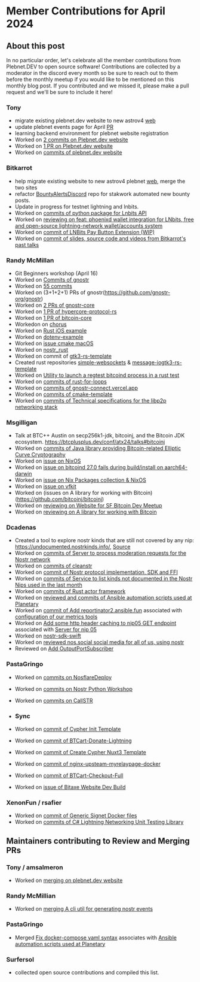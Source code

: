 # Member Contributions for April 2024

## About this post

In no particular order, let's celebrate all the member contributions from Plebnet.DEV 
to open source software! Contributions are collected by a moderator in the discord every 
month so be sure to reach out to them before the monthly meetup if you would like to be 
mentioned on this monthly blog post. If you contributed and we missed it, please make a
pull request and we'll be sure to include it here!

### Tony 
- migrate existing plebnet.dev website to new astrov4 [web](https://github.com/plebnet-dev/web)
- update plebnet events page for April [PR](https://github.com/plebnet-dev/website/pull/123)
- learning backend environment for plebnet website registration
- Worked on [2 commits on Plebnet.dev website](https://github.com/plebnet-dev/website)
- Worked on [1 PR on Plebnet.dev website](https://github.com/plebnet-dev/website)
- Worked on [commits of plebnet.dev website](https://github.com/plebnet-dev/website)

### Bitkarrot
- help migrate existing website to new astrov4 plebnet [web](https://github.com/plebnet-dev/web), merge the two sites
- refactor [BountyAlertsDiscord](https://github.com/plebnet-dev/BountyAlertsDiscord) repo for stakwork automated new bounty posts.
- Update in progress for testnet lightning and lnbits. 
- Worked on [commits of python package for Lnbits API](https://github.com/lightningames/pylnbits)
- Worked on [reviewing on feat: phoenixd wallet integration for LNbits, free and open-source lightning-network wallet/accounts system](https://github.com/bitkarrot/lnbits-legend/tree/phoenixd)
- Worked on [commit of LNBits Pay Button Extension (WIP)](https://github.com/bitkarrot/paybutton)
- Worked on [commit of slides, source code and videos from Bitkarrot's past talks](https://github.com/bitkarrot/talks)

### Randy McMillan
- Git Beginners workshop (April 16)
- Worked on [Commits of gnostr](https://github.com/gnostr-org/gnostr)
- Worked on [55 commits](https://github.com/RandyMcMillan/git_workshop)
- Worked on (3+1+2+1) PRs of gnostr(https://github.com/gnostr-org/gnostr)
- Worked on [2 PRs of gnostr-core](https://github.com/gnostr-org/gnostr-coreß)
- Worked on [1 PR of hypercore-protocol-rs](https://github.com/datrs/hypercore-protocol-rs)
- Worked on [1 PR of bitcoin-core](https://github.com/bitcoincore-dev/bitcoin)
- Workedon on [chorus](https://github.com/RandyMcMillan/chorus)
- Worked on [Rust iOS example](https://github.com/RandyMcMillan/rust-ios-example)
- Worked on [dotenv-example](https://github.com/RandyMcMillan/dotenv-example)
- Worked on [issue cmake macOS](https://github.com/hebasto/bitcoin/issues/139)
- Worked on [nostr_rust](https://github.com/RandyMcMillan/nostr_rust)
- Worked on commit of [gtk3-rs-template](https://github.com/RandyMcMillan/gtk3-rs-template)
- Created rust repositories [simple-websockets](https://github.com/RandyMcMillan/simple-websockets) & [message-io](https://github.com/RandyMcMillan/message-io)[gtk3-rs-template](https://github.com/RandyMcMillan/gtk3-rs-template)
- Worked on [Utility to launch a regtest bitcoind process in a rust test](https://github.com/rust-bitcoin/bitcoind)
- Worked on [commits of rust-for-loops](https://github.com/RandyMcMillan/rust-for-loops)
- Worked on [commits of gnostr-connect.vercel.app](https://github.com/RandyMcMillan/gnostr-connect)
- Worked on [commits of cmake-template](https://github.com/RandyMcMillan/cmake-template)
- Worked on [commits of Technical specifications for the libp2p networking stack](https://github.com/libp2p/specs)

### Msgilligan
- Talk at BTC++ Austin on secp256k1-jdk, bitcoinj, and the Bitcoin JDK ecosystem. https://btcplusplus.dev/conf/atx24/talks#bitcoinj
- Worked on [commits of Java library providing Bitcoin-related Elliptic Curve Cryptography](https://github.com/bitcoinj/secp256k1-jdk)
- Worked on [issue on NixOS](https://github.com/NixOS/nixpkgs)
- Worked on [issue on bitcoind 27.0 fails during build/install on aarch64-darwin](https://github.com/NixOS/nixpkgs/issues/305909)
- Worked on [issue on Nix Packages collection & NixOS](https://github.com/NixOS/nixpkgs)
- Worked on [issue on vfkit](https://github.com/crc-org/vfkit)
- Worked on (issues on A library for working with Bitcoin)(https://github.com/bitcoinj/bitcoinj)
- Worked on [reviewing on Website for SF Bitcoin Dev Meetup](https://github.com/sfbitcoindevs/sfbitcoindevs)
- Worked on [reviewing on A library for working with Bitcoin](https://github.com/bitcoinj/bitcoinj)

### Dcadenas 
- Created a tool to explore nostr kinds that are still not covered by any nip: https://undocumented.nostrkinds.info/, [Source](https://github.com/dcadenas/used-kinds-rs)
- Worked on [commits of Server to process moderation requests for the Nostr network](https://github.com/planetary-social/reportinator_server)
- Worked on [commits of cleanstr](https://github.com/planetary-social/cleanstr)
- Worked on [commit of Nostr protocol implementation, SDK and FFI](https://github.com/rust-nostr/nostr)
- Worked on [commits of Service to list kinds not documented in the Nostr Nips used in the last month](https://github.com/dcadenas/used-kinds-rs)
- Worked on [commits of Rust actor framework](https://github.com/slawlor/ractor)
- Worked on [reviewed and commits of Ansible automation scripts used at Planetary](https://github.com/planetary-social/ansible-scripts)
- Worked on [commit of Add reportinator2.ansible.fun](https://github.com/planetary-social/metrics/pull/7) associated with [configuration of our metrics tools](https://github.com/planetary-social/metrics)
- Worked on [Add some http header caching to nip05 GET endpoint](https://github.com/planetary-social/nip05api/issues/22) associated with [Server for nip 05](https://github.com/planetary-social/nip05api)
- Worked on [nostr-sdk-swift](https://github.com/rust-nostr/nostr-sdk-swift)
- Worked on [reviewed nos.social social media for all of us, using nostr](https://github.com/planetary-social/nos)
- Reviewed on [Add OutputPortSubscriber](https://github.com/slawlor/ractor/pull/223)

### PastaGringo
- Worked on [commits on NosflareDeploy](https://github.com/PastaGringo/NosflareDeploy)
- Worked on [commits on Nostr Python Workshop](https://github.com/PastaGringo/NostrPythonWorkshop)
- Worked on [commits on CallSTR](https://github.com/PastaGringo/CallSTR)

- ### Sync 
- Worked on [commit of Cypher Init Template](https://github.com/cypher-space/Template)
- Worked on [commit of BTCart-Donate-Lightning](https://github.com/cypher-space/BTCart-Donate-Lightning)
- Worked on [commit of Create Cypher Nuxt3 Template](https://github.com/cypher-space/create-cypher)
- Worked on [commit of nginx-upsteam-myrelaypage-docker](https://github.com/PastaGringo/nginx-upsteam-myrelaypage-docker)
- Worked on [commit of BTCart-Checkout-Full](https://github.com/cypher-space/BTCart-Checkout-Full)
- Worked on [issue of Bitaxe Website Dev Build](https://github.com/cypher-space/bitaxe/issues/1)

### XenonFun / rsafier
- Worked on [commit of Generic Signet Docker files](https://github.com/nbd-wtf/bitcoin_signet)
- Worked on [commits of C# Lightning Networking Unit Testing Library](https://github.com/nbd-wtf/LNUnit)

## Maintainers contributing to Review and Merging PRs

### Tony / amsalmeron 
- Worked on [merging on plebnet.dev website](https://github.com/plebnet-dev/website)

### Randy McMillian 
- Worked on [merging A cli util for generating nostr events](https://github.com/RandyMcMillan/nostril)

### PastaGringo
- Merged [Fix docker-compose yaml syntax](https://github.com/planetary-social/ansible-scripts/pull/91) associates with [Ansible automation scripts used at Planetary](https://github.com/planetary-social/ansible-scripts)

### Surfersol
- collected open source contributions and compiled this list.


